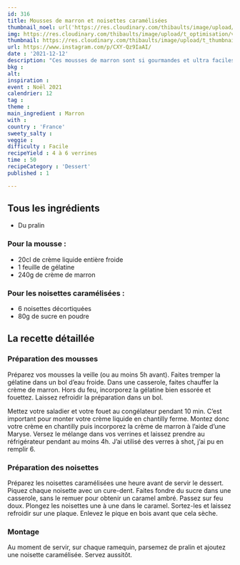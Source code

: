 ```yaml
---
id: 316
title: Mousses de marron et noisettes caramélisées
thumbnail_noel: url('https://res.cloudinary.com/thibaults/image/upload/t_carre/v1639329212/Recipes/20211212_mousse_creme_de_marron_noisette.jpg')
img: https://res.cloudinary.com/thibaults/image/upload/t_optimisation/v1639329212/Recipes/20211212_mousse_creme_de_marron_noisette.jpg
thumbnail: https://res.cloudinary.com/thibaults/image/upload/t_thumbnail_josie/v1639329212/Recipes/20211212_mousse_creme_de_marron_noisette.jpg
url: https://www.instagram.com/p/CXY-Qz9IaAI/
date : '2021-12-12'
description: "Ces mousses de marron sont si gourmandes et ultra faciles à faire ! Retournez en enfance avec ce dessert au goût des maronsui's !"
bkg : 
alt: 
inspiration : 
event : Noël 2021
calendrier: 12
tag : 
theme :
main_ingredient : Marron
with : 
country : 'France'
sweety_salty : 
veggie : 
difficulty : Facile
recipeYield : 4 à 6 verrines
time : 50
recipeCategory : 'Dessert'
published : 1

---
```

## Tous les ingrédients
 - Du pralin

### Pour la mousse :
 - 20cl de crème liquide entière froide
 - 1 feuille de gélatine
 - 240g de crème de marron

### Pour les noisettes caramélisées :
 - 6 noisettes décortiquées
 - 80g de sucre en poudre

## La recette détaillée
### Préparation des mousses 
Préparez vos mousses la veille (ou au moins 5h avant). Faites tremper la gélatine dans un bol d’eau froide. Dans une casserole, faites chauffer la crème de marron. Hors du feu, incorporez la gélatine bien essorée et fouettez. Laissez refroidir la préparation dans un bol.

Mettez votre saladier et votre fouet au congélateur pendant 10 min. C’est important pour monter votre crème liquide en chantilly ferme. Montez donc votre crème en chantilly puis incorporez la crème de marron à l’aide d’une Maryse. Versez le mélange dans vos verrines et laissez prendre au réfrigérateur pendant au moins 4h. J’ai utilisé des verres à shot, j’ai pu en remplir 6.

### Préparation des noisettes
Préparez les noisettes caramélisées une heure avant de servir le dessert. Piquez chaque noisette avec un cure-dent. Faites fondre du sucre dans une casserole, sans le remuer pour obtenir un caramel ambré. Passez sur feu doux. Plongez les noisettes une à une dans le caramel. Sortez-les et laissez refroidir sur une plaque. Enlevez le pique en bois avant que cela sèche.

### Montage
Au moment de servir, sur chaque ramequin, parsemez de pralin et ajoutez une noisette caramélisée. Servez aussitôt.

